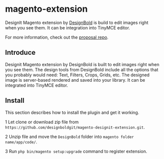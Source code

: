 # magento-extension

DesignIt Magento extension by [DesignBold](https://designbold.com) is build to edit images right when you see them. It can be integration into TinyMCE editor. 

For more information, check out the [proposal repo](https://github.com/designboldgit/magento-designit-extension).

## Introduce

Designit Magento extension by DesignBold is built to edit images right when you see them. The design tools from DesignBold include all the options that you probably would need: Text, Filters, Crops, Grids, etc. The designed image is server-based rendered and saved into your library. It can be integrated into TinyMCE editor.

## Install

This section describes how to install the plugin and get it working.

1 Let clone or download zip file from `https://github.com/designboldgit/magento-designit-extension.git`.

2 Unzip file and move the `DesignBold` folder into `magento folder name/app/code/`.

3 Run `php bin/magento setup:upgrade` command to register extension.